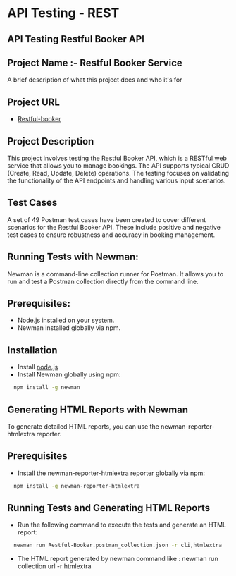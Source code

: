 
# API Testing - REST

## API Testing Restful Booker API

## Project Name :- Restful Booker Service



A brief description of what this project does and who it's for


## Project URL

 - [Restful-booker](https://restful-booker.herokuapp.com/apidoc/index.html#)
 
 ## Project Description
 This project involves testing the Restful Booker API, which is a RESTful web service that allows you to manage bookings. The API supports typical CRUD (Create, Read, Update, Delete) operations. The testing focuses on validating the functionality of the API endpoints and handling various input scenarios.

 ## Test Cases
 A set of 49 Postman test cases have been created to cover different scenarios for the Restful Booker API. These include positive and negative test cases to ensure robustness and accuracy in booking management.

 ## Running Tests with Newman:
 Newman is a command-line collection runner for Postman. It allows you to run and test a Postman collection directly from the command line.

 ## Prerequisites:
 - Node.js installed on your system.
- Newman installed globally via npm.

## Installation
- Install [node.js](https://nodejs.org/en)
- Install Newman globally using npm:


 



```bash
  npm install -g newman
```
## Generating HTML Reports with Newman
To generate detailed HTML reports, you can use the newman-reporter-htmlextra reporter.

## Prerequisites
- Install the newman-reporter-htmlextra reporter globally via npm:

```bash
  npm install -g newman-reporter-htmlextra
```
## Running Tests and Generating HTML Reports
- Run the following command to execute the tests and generate an HTML report:
```bash
  newman run Restful-Booker.postman_collection.json -r cli,htmlextra

```
- The HTML report generated by newman command like : newman run collection url -r htmlextra



